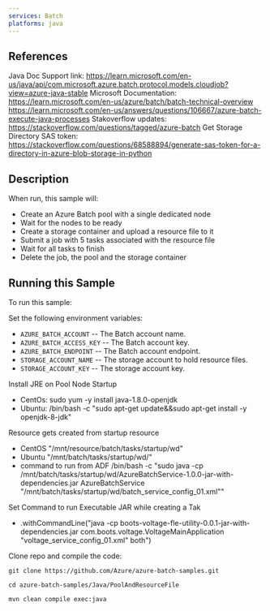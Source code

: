 ```yaml
---
services: Batch
platforms: java
---
```

## References
Java Doc Support link: https://learn.microsoft.com/en-us/java/api/com.microsoft.azure.batch.protocol.models.cloudjob?view=azure-java-stable
Microsoft Documentation: https://learn.microsoft.com/en-us/azure/batch/batch-technical-overview
https://learn.microsoft.com/en-us/answers/questions/106667/azure-batch-execute-java-processes
Stakoverflow updates: https://stackoverflow.com/questions/tagged/azure-batch
Get Storage Directory SAS token: https://stackoverflow.com/questions/68588894/generate-sas-token-for-a-directory-in-azure-blob-storage-in-python

## Description
When run, this sample will:

- Create an Azure Batch pool with a single dedicated node
- Wait for the nodes to be ready
- Create a storage container and upload a resource file to it
- Submit a job with 5 tasks associated with the resource file
- Wait for all tasks to finish
- Delete the job, the pool and the storage container

## Running this Sample
To run this sample:

Set the following environment variables:
- `AZURE_BATCH_ACCOUNT` -- The Batch account name.
- `AZURE_BATCH_ACCESS_KEY` -- The Batch account key.
- `AZURE_BATCH_ENDPOINT` -- The Batch account endpoint.
- `STORAGE_ACCOUNT_NAME` -- The storage account to hold resource files.
- `STORAGE_ACCOUNT_KEY` -- The storage account key.

Install JRE on Pool Node Startup
- CentOs: sudo yum -y install java-1.8.0-openjdk
- Ubuntu: /bin/bash -c "sudo apt-get update&&sudo apt-get install -y openjdk-8-jdk"

Resource gets created from startup resource
- CentOS "/mnt/resource/batch/tasks/startup/wd"
- Ubuntu "/mnt/batch/tasks/startup/wd/"  
- command to run from ADF /bin/bash -c "sudo java -cp /mnt/batch/tasks/startup/wd/AzureBatchService-1.0.0-jar-with-dependencies.jar AzureBatchService "/mnt/batch/tasks/startup/wd/batch_service_config_01.xml""

Set Command to run Executable JAR while creating a Tak
-  .withCommandLine("java -cp boots-voltage-fle-utility-0.0.1-jar-with-dependencies.jar com.boots.voltage.VoltageMainApplication \"voltage_service_config_01.xml\" both")

Clone repo and compile the code:

    git clone https://github.com/Azure/azure-batch-samples.git

    cd azure-batch-samples/Java/PoolAndResourceFile

    mvn clean compile exec:java
